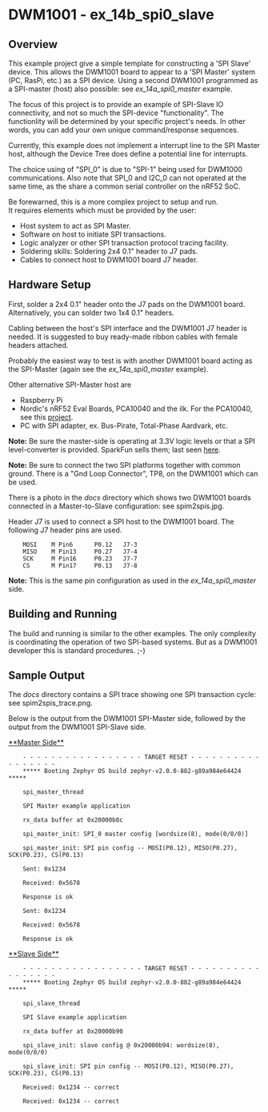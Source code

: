 
# DWM1001 - ex_14b_spi0_slave

## Overview

This example project give a simple template for constructing a 'SPI Slave' device.
This allows the DWM1001 board to appear to a 'SPI Master' system (PC, RasPi, etc.) as a SPI device. Using a second DWM1001 programmed as a SPI-master (host) also possible: see *ex_14a_spi0_master* example.

The focus of this project is to provide an example of SPI-Slave IO connectivity, and not so much the SPI-device "functionality".  The functionlity will be determined by your specific project's needs.
In other words, you can add your own unique command/response sequences.

Currently, this example does not implement a interrupt line to the SPI Master host, although the Device Tree does define a potential line for interrupts.

The choice using of "SPI_0" is due to "SPI-1" being used for DWM1000 communications. Also note that SPI_0 and I2C_0 can not operated at the same time, as the share a common serial controller on the nRF52 SoC. 

Be forewarned, this is a more complex project to setup and run.  
It requires elements which must be provided by the user:

* Host system to act as SPI Master.
* Software on host to initiate SPI transactions.
* Logic analyzer or other SPI transaction protocol tracing facility.
* Soldering skills: Soldering 2x4 0.1" header to J7 pads.
* Cables to connect host to DWM1001 board J7 header.


## Hardware Setup

First, solder a 2x4 0.1" header onto the J7 pads on the DWM1001 board. Alternatively, you can solder two 1x4 0.1" headers.

Cabling between the host's SPI interface and the DWM1001 J7 header is needed. It is suggested to buy ready-made ribbon cables with female headers attached. 

Probably the easiest way to test is with another DWM1001 board acting as the SPI-Master (again see the *ex_14a_spi0_master* example).

Other alternative SPI-Master host are

* Raspberry Pi
* Nordic's nRF52 Eval Boards, PCA10040 and the ilk. For the PCA10040, see this [project](https://github.com/foldedtoad/spi_slave.git).
* PC with SPI adapter, ex. Bus-Pirate, Total-Phase Aardvark, etc. 

**Note:** Be sure the master-side is operating at 3.3V logic levels or that a SPI level-converter is provided. SparkFun sells them; last seen [here](https://www.sparkfun.com/products/12009).

**Note:** Be sure to connect the two SPI platforms together with common ground. There is a "Gnd Loop Connector", TP8, on the DWM1001 which can be used.


There is a photo in the *docs* directory which shows two DWM1001 boards connected in a Master-to-Slave configuration: see spim2spis.jpg.

Header J7 is used to connect a SPI host to the DWM1001 board.
The following J7 header pins are used.


```
    MOSI    M Pin6      P0.12   J7-3 
    MISO    M Pin13     P0.27   J7-4 
    SCK     M Pin16     P0.23   J7-7 
    CS      M Pin17     P0.13   J7-8 
```

**Note:** This is the same pin configuration as used in the *ex_14a_spi0_master* side.

## Building and Running
The build and running is similar to the other examples.
The only complexity is coordinating the operation of two SPI-based systems. But as a DWM1001 developer this is standard procedures.  ;-)

## Sample Output

The *docs* directory contains a SPI trace showing one SPI transaction cycle: see spim2spis_trace.png.

Below is the output from the DWM1001 SPI-Master side, followed by the output from the DWM1001 SPI-Slave side.  

<u>
**Master Side**</u>

```
    - - - - - - - - - - - - - - - - - TARGET RESET - - - - - - - - - - - - - - - - -
    ***** Booting Zephyr OS build zephyr-v2.0.0-882-g89a984e64424 *****
    
    spi_master_thread
    
    SPI Master example application
    
    rx_data buffer at 0x20000b8c
    
    spi_master_init: SPI_0 master config [wordsize(8), mode(0/0/0)]
    
    spi_master_init: SPI pin config -- MOSI(P0.12), MISO(P0.27), SCK(P0.23), CS(P0.13)
    
    Sent: 0x1234
    
    Received: 0x5678
    
    Response is ok
    
    Sent: 0x1234
    
    Received: 0x5678
    
    Response is ok
```


<u>
**Slave Side**</u>

```
    - - - - - - - - - - - - - - - - - TARGET RESET - - - - - - - - - - - - - - - - -
    ***** Booting Zephyr OS build zephyr-v2.0.0-882-g89a984e64424 *****
    
    spi_slave_thread
    
    SPI Slave example application
    
    rx_data buffer at 0x20000b90
    
    spi_slave_init: slave config @ 0x20000b94: wordsize(8), mode(0/0/0)
    
    spi_slave_init: SPI pin config -- MOSI(P0.12), MISO(P0.27), SCK(P0.23), CS(P0.13)
    
    Received: 0x1234 -- correct
    
    Received: 0x1234 -- correct

```

